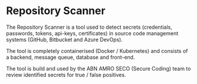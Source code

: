 # Repository Scanner

The Repository Scanner is a tool used to detect secrets (credentials, passwords, tokens, api-keys, certificates) in source code management systems (GitHub, Bitbucket and Azure DevOps).

The tool is completely containerised (Docker / Kubernetes) and consists of a backend, message queue, database and front-end.

The tool is build and used by the ABN AMRO SECO (Secure Coding) team to review identified secrets for true / false positives.
